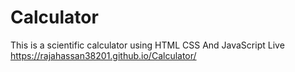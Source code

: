 # Calculator
This is a scientific calculator using HTML CSS And JavaScript
Live
https://rajahassan38201.github.io/Calculator/
